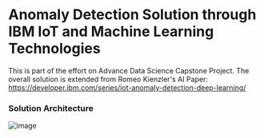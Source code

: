# Anomaly Detection Solution through IBM IoT and Machine Learning Technologies
This is part of the effort on Advance Data Science Capstone Project. The overall solution is extended from Romeo Kienzler's AI Paper: https://developer.ibm.com/series/iot-anomaly-detection-deep-learning/ 


### Solution Architecture

![image](https://user-images.githubusercontent.com/18288611/50719984-6f378c80-106a-11e9-9f16-6d7ecd63482e.png)

